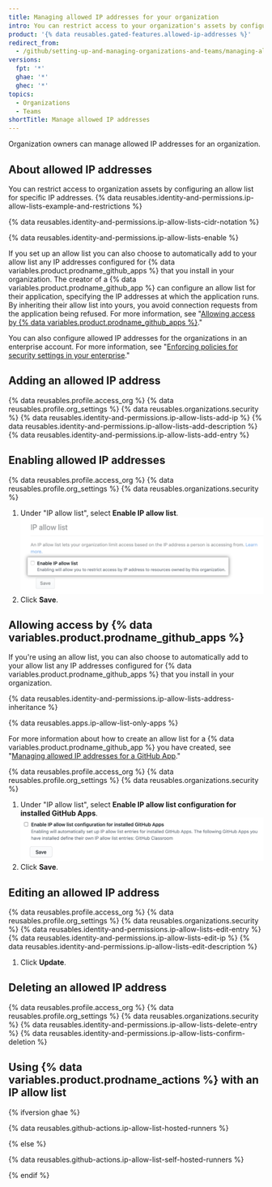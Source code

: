 ```yaml
---
title: Managing allowed IP addresses for your organization
intro: You can restrict access to your organization's assets by configuring a list of IP addresses that are allowed to connect.
product: '{% data reusables.gated-features.allowed-ip-addresses %}'
redirect_from:
  - /github/setting-up-and-managing-organizations-and-teams/managing-allowed-ip-addresses-for-your-organization
versions:
  fpt: '*'
  ghae: '*'
  ghec: '*'
topics:
  - Organizations
  - Teams
shortTitle: Manage allowed IP addresses
---
```


Organization owners can manage allowed IP addresses for an organization.

## About allowed IP addresses

You can restrict access to organization assets by configuring an allow list for specific IP addresses. {% data reusables.identity-and-permissions.ip-allow-lists-example-and-restrictions %}

{% data reusables.identity-and-permissions.ip-allow-lists-cidr-notation %}

{% data reusables.identity-and-permissions.ip-allow-lists-enable %}

If you set up an allow list you can also choose to automatically add to your allow list any IP addresses configured for {% data variables.product.prodname_github_apps %} that you install in your organization. The creator of a {% data variables.product.prodname_github_app %} can configure an allow list for their application, specifying the IP addresses at which the application runs. By inheriting their allow list into yours, you avoid connection requests from the application being refused. For more information, see "[Allowing access by {% data variables.product.prodname_github_apps %}](#allowing-access-by-github-apps)."

You can also configure allowed IP addresses for the organizations in an enterprise account. For more information, see "[Enforcing policies for security settings in your enterprise](/admin/policies/enforcing-policies-for-your-enterprise/enforcing-policies-for-security-settings-in-your-enterprise)."

## Adding an allowed IP address

{% data reusables.profile.access_org %}
{% data reusables.profile.org_settings %}
{% data reusables.organizations.security %}
{% data reusables.identity-and-permissions.ip-allow-lists-add-ip %}
{% data reusables.identity-and-permissions.ip-allow-lists-add-description %}
{% data reusables.identity-and-permissions.ip-allow-lists-add-entry %}

## Enabling allowed IP addresses

{% data reusables.profile.access_org %}
{% data reusables.profile.org_settings %}
{% data reusables.organizations.security %}
1. Under "IP allow list", select **Enable IP allow list**.
  ![Checkbox to allow IP addresses](/assets/images/help/security/enable-ip-allowlist-organization-checkbox.png)
1. Click **Save**.

## Allowing access by {% data variables.product.prodname_github_apps %}

If you're using an allow list, you can also choose to automatically add to your allow list any IP addresses configured for {% data variables.product.prodname_github_apps %} that you install in your organization. 

{% data reusables.identity-and-permissions.ip-allow-lists-address-inheritance %}

{% data reusables.apps.ip-allow-list-only-apps %}

For more information about how to create an allow list for a {% data variables.product.prodname_github_app %} you have created, see "[Managing allowed IP addresses for a GitHub App](/developers/apps/building-github-apps/managing-allowed-ip-addresses-for-a-github-app)."

{% data reusables.profile.access_org %}
{% data reusables.profile.org_settings %}
{% data reusables.organizations.security %}
1. Under "IP allow list", select **Enable IP allow list configuration for installed GitHub Apps**.
  ![Checkbox to allow GitHub App IP addresses](/assets/images/help/security/enable-ip-allowlist-githubapps-checkbox.png)
1. Click **Save**.

## Editing an allowed IP address

{% data reusables.profile.access_org %}
{% data reusables.profile.org_settings %}
{% data reusables.organizations.security %}
{% data reusables.identity-and-permissions.ip-allow-lists-edit-entry %}
{% data reusables.identity-and-permissions.ip-allow-lists-edit-ip %}
{% data reusables.identity-and-permissions.ip-allow-lists-edit-description %}
1. Click **Update**.

## Deleting an allowed IP address

{% data reusables.profile.access_org %}
{% data reusables.profile.org_settings %}
{% data reusables.organizations.security %}
{% data reusables.identity-and-permissions.ip-allow-lists-delete-entry %}
{% data reusables.identity-and-permissions.ip-allow-lists-confirm-deletion %}

## Using {% data variables.product.prodname_actions %} with an IP allow list

{% ifversion ghae %}

{% data reusables.github-actions.ip-allow-list-hosted-runners %}

{% else %}

{% data reusables.github-actions.ip-allow-list-self-hosted-runners %}

{% endif %}
